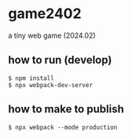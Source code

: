 # game2402
a tiny web game (2024.02)

## how to run (develop)

```
$ npm install
$ npx webpack-dev-server
```

## how to make to publish

```
$ npx webpack --mode production
```
